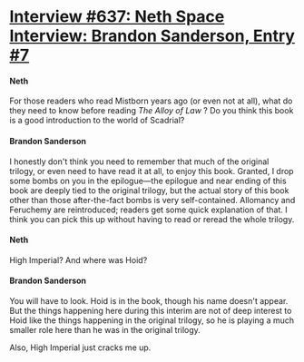 # [Interview #637: Neth Space Interview: Brandon Sanderson, Entry #7](https://www.theoryland.com/intvmain.php?i=637#7)

#### Neth

For those readers who read Mistborn years ago (or even not at all), what do they need to know before reading
*The Alloy of Law*
? Do you think this book is a good introduction to the world of Scadrial?

#### Brandon Sanderson

I honestly don't think you need to remember that much of the original trilogy, or even need to have read it at all, to enjoy this book. Granted, I drop some bombs on you in the epilogue—the epilogue and near ending of this book are deeply tied to the original trilogy, but the actual story of this book other than those after-the-fact bombs is very self-contained. Allomancy and Feruchemy are reintroduced; readers get some quick explanation of that. I think you can pick this up without having to read or reread the whole trilogy.

#### Neth

High Imperial? And where was Hoid?

#### Brandon Sanderson

You will have to look. Hoid is in the book, though his name doesn't appear. But the things happening here during this interim are not of deep interest to Hoid like the things happening in the original trilogy, so he is playing a much smaller role here than he was in the original trilogy.

Also, High Imperial just cracks me up.

